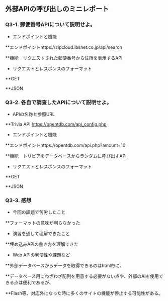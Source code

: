 ## 外部APIの呼び出しのミニレポート
### Q3-1. 郵便番号APIについて説明せよ。
* エンドポイントと機能

**エンドポイントhttps://zipcloud.ibsnet.co.jp/api/search

**機能　リクエストされた郵便番号から住所を表示するAPI 

* リクエストとレスポンスのフォーマット

**GET 

**JSON 

### Q3-2. 各自で調査したAPIについて説明せよ。
* APIの名称と参照URL

**Trivia API https://opentdb.com/api_config.php 

* エンドポイントと機能

**エンドポイントhttps://opentdb.com/api.php?amount=10 

**機能　トリビアをデータベースからランダムに呼び出すAPI 

* リクエストとレスポンスのフォーマット

**GET 

**JSON 

### Q3-3. 感想
* 今回の課題で苦労したこと

**フォーマットの意味が判らなかった 

* 演習を通して理解できたこと


**埋め込みAPIの書き方を理解できた 

* Web APIの利便性や課題など

**外部データベースからデータを取得できるのはhtml毎に、 

**データベース用にわざわざ配列を用意する必要がない点や、外部のAIを使用できる点は便利であるが、 

**Flash等、対応外になった時に多くのサイトの機能が停止する可能性がある。 
